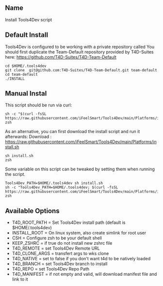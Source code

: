 
## Name
<p>Install Tools4Dev script</p>


## Default Install
Tools4Dev is configured to be working with a private repository called <Team-Folder>
You should first duplicate the Team-Default repository provided by T4D-Suites here:
https://github.com/T4D-Suites/T4D-Team-Default

```
cd $HOME/.tools4dev
git clone  git@github.com:T4D-Suites/T4D-Team-Default.git team-default
cd team-default
./INSTALL
```


## Manual Instal
This script should be run via curl:
```
sh -c "$(curl -fsSL https://raw.githubusercontent.com/iFeelSmart/Tools4Dev/main/Platforms/install.sh)"; zsh
```

As an alternative, you can first download the install script and run it afterwards:
Download : https://raw.githubusercontent.com/iFeelSmart/Tools4Dev/main/Platforms/install.sh
```
sh install.sh
zsh
```

Some variable on this script can be tweaked by setting them when running the script.
```
Tools4Dev_PATH=$HOME/.tools4dev sh install.sh
sh -c "Tools4Dev_PATH=$HOME/.tools4dev; $(curl -fsSL https://raw.githubusercontent.com/iFeelSmart/Tools4Dev/main/Platforms/install.sh)"; zsh
```


## Available Options
* T4D_ROOT_PATH            = Set Tools4Dev install path (default is $HOME/.tools4dev)
* INSTALL_ROOT              = On linux system, also create simlink for root user
* CSH                       = Configure zsh to be your default shell
* KEEP_ZSHRC                = if true do not install new zshrc file
* T4D_REMOTE                = set Tools4Dev Remote URL
* T4D_CLONE_ARGS            = transfert args to wks clone
* T4D_NATIVE                = set to false if you don't want t4d to be natively loaded
* T4D_BRANCH                = set Tools4Dev branch to install
* T4D_REPO                  = set Tools4Dev Repo Path
* T4D_MANIFEST              = if not empty and valid, will download manifest file and link to it

